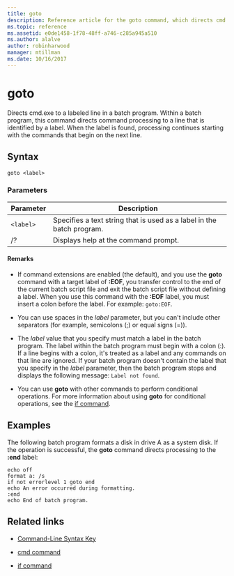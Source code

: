 ```yaml
---
title: goto
description: Reference article for the goto command, which directs cmd.exe to a labeled line in a batch program.
ms.topic: reference
ms.assetid: e0de1458-1f78-48ff-a746-c285a945a510
ms.author: alalve
author: robinharwood
manager: mtillman
ms.date: 10/16/2017
---
```


# goto

Directs cmd.exe to a labeled line in a batch program. Within a batch program, this command directs command processing to a line that is identified by a label. When the label is found, processing continues starting with the commands that begin on the next line.

## Syntax

```
goto <label>
```

### Parameters

| Parameter | Description |
| --------- | ----------- |
| `<label>` | Specifies a text string that is used as a label in the batch program. |
| /? | Displays help at the command prompt. |

#### Remarks

-  If command extensions are enabled (the default), and you use the **goto** command with a target label of **:EOF**, you transfer control to the end of the current batch script file and exit the batch script file without defining a label. When you use this command with the **:EOF** label, you must insert a colon before the label. For example: `goto:EOF`.

- You can use spaces in the *label* parameter, but you can't include other separators (for example, semicolons (;) or equal signs (=)).

- The *label* value that you specify must match a label in the batch program. The label within the batch program must begin with a colon (:). If a line begins with a colon, it's treated as a label and any commands on that line are ignored. If your batch program doesn't contain the label that you specify in the *label* parameter, then the batch program stops and displays the following message: `Label not found`.

- You can use **goto** with other commands to perform conditional operations. For more information about using **goto** for conditional operations, see the [if command](if.md).

## Examples

The following batch program formats a disk in drive A as a system disk. If the operation is successful, the **goto** command directs processing to the **:end** label:

```
echo off
format a: /s
if not errorlevel 1 goto end
echo An error occurred during formatting.
:end
echo End of batch program.
```

## Related links

- [Command-Line Syntax Key](command-line-syntax-key.md)

- [cmd command](cmd.md)

- [if command](if.md)
